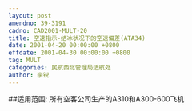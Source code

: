 ```yaml
---
layout: post
amendno: 39-3191
cadno: CAD2001-MULT-20
title: 空速指示-结冰状况下的空速偏差(ATA34)
date: 2001-04-20 00:00:00 +0800
effdate: 2001-04-30 00:00:00 +0800
tag: MULT
categories: 民航西北管理局适航处
author: 李锐
---
```


##适用范围:
所有空客公司生产的A310和A300-600飞机

